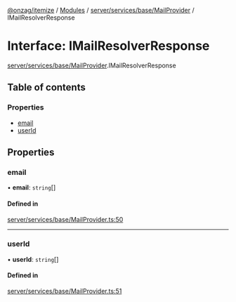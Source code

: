 [@onzag/itemize](../README.md) / [Modules](../modules.md) / [server/services/base/MailProvider](../modules/server_services_base_MailProvider.md) / IMailResolverResponse

# Interface: IMailResolverResponse

[server/services/base/MailProvider](../modules/server_services_base_MailProvider.md).IMailResolverResponse

## Table of contents

### Properties

- [email](server_services_base_MailProvider.IMailResolverResponse.md#email)
- [userId](server_services_base_MailProvider.IMailResolverResponse.md#userid)

## Properties

### email

• **email**: `string`[]

#### Defined in

[server/services/base/MailProvider.ts:50](https://github.com/onzag/itemize/blob/73e0c39e/server/services/base/MailProvider.ts#L50)

___

### userId

• **userId**: `string`[]

#### Defined in

[server/services/base/MailProvider.ts:51](https://github.com/onzag/itemize/blob/73e0c39e/server/services/base/MailProvider.ts#L51)
